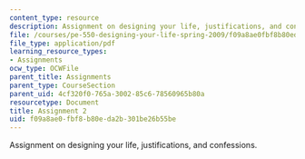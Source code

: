 ```yaml
---
content_type: resource
description: Assignment on designing your life, justifications, and confessions.
file: /courses/pe-550-designing-your-life-spring-2009/f09a8ae0fbf8b80eda2b301be26b55be_MITPE_550iap09_s09_assn02_iap07.pdf
file_type: application/pdf
learning_resource_types:
- Assignments
ocw_type: OCWFile
parent_title: Assignments
parent_type: CourseSection
parent_uid: 4cf320f0-765a-3002-85c6-78560965b80a
resourcetype: Document
title: Assignment 2
uid: f09a8ae0-fbf8-b80e-da2b-301be26b55be
---
```

Assignment on designing your life, justifications, and confessions.